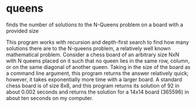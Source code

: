 # queens
finds the number of solutions to the N-Queens problem on a board with a provided size

This program works with recursion and depth-first search to find how many solutions there are to the N-queens problem, a relatively well known mathematical problem.  Consider a chess board of an arbitrary size NxN with N queens placed on it such that no queen lies in the same row, column, or on the same diagonal of another queen.  Taking in the size of the board as a command line argument, this program returns the answer relatively quick; however, it takes exponentially more time with a larger board.  A standard chess board is of size 8x8, and this program returns its solution of 92 in about 0.002 seconds and returns the solution for a 14x14 board (365596) in about ten seconds on my computer.
